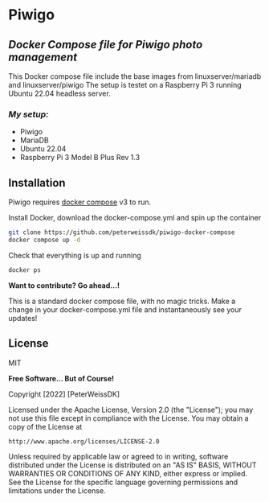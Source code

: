 # Piwigo
## _Docker Compose file for Piwigo photo management_


This Docker compose file include the base images from linuxserver/mariadb and linuxserver/piwigo
The setup is testet on a Raspberry Pi 3 running Ubuntu 22.04 headless server.

### _My setup:_
- Piwigo
- MariaDB
- Ubuntu 22.04
- Raspberry Pi 3 Model B Plus Rev 1.3

## Installation

Piwigo requires [docker compose](https://docs.docker.com/compose/) v3 to run.

Install Docker, download the  docker-compose.yml and spin up the container

```sh
git clone https://github.com/peterweissdk/piwigo-docker-compose
docker compose up -d
```

Check that everything is up and running

```sh
docker ps
```


**Want to contribute? Go ahead...!**

This is a standard docker compose file, with no magic tricks.
Make a change in your docker-compose.yml file and instantaneously see your updates!

## License

MIT

**Free Software... But of Course!**

Copyright [2022] [PeterWeissDK]

Licensed under the Apache License, Version 2.0 (the "License");
you may not use this file except in compliance with the License.
You may obtain a copy of the License at

    http://www.apache.org/licenses/LICENSE-2.0

Unless required by applicable law or agreed to in writing, software
distributed under the License is distributed on an "AS IS" BASIS,
WITHOUT WARRANTIES OR CONDITIONS OF ANY KIND, either express or implied.
See the License for the specific language governing permissions and
limitations under the License.
